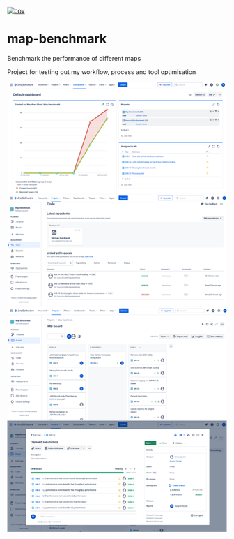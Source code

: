 [![cov](https://we-cli.github.io/jayin/badges/coverage.svg)](https://github.com/bhf/map-benchmark/)

# map-benchmark
Benchmark the performance of different maps

Project for testing out my workflow, process and tool optimisation

![](b1.png)
![](b2.png)
![](b3.png)
![](b4.png)

